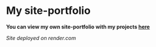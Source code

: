 # My site-portfolio

**You can view my own site-portfolio with my projects [here](https://personal-portfolio-aw8l.onrender.com/)**

*Site deployed on render.com*